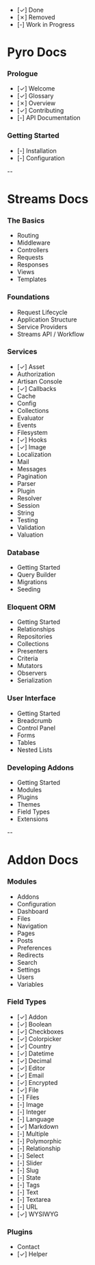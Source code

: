 - [&check;] Done
- [&cross;] Removed
- [-] Work in Progress

# Pyro Docs

### Prologue

- [&check;] Welcome
- [&check;] Glossary
- [&cross;] Overview
- [&check;] Contributing
- [-] API Documentation

### Getting Started

- [-] Installation
- [-] Configuration

--

# Streams Docs

### The Basics

- Routing
- Middleware
- Controllers
- Requests
- Responses
- Views
- Templates

### Foundations

- Request Lifecycle
- Application Structure
- Service Providers
- Streams API / Workflow

### Services

- [&check;] Asset
- Authorization
- Artisan Console
- [&check;] Callbacks
- Cache
- Config
- Collections
- Evaluator
- Events
- Filesystem
- [&check;] Hooks
- [&check;] Image
- Localization
- Mail
- Messages
- Pagination
- Parser
- Plugin
- Resolver
- Session
- String
- Testing
- Validation
- Valuation

### Database

- Getting Started
- Query Builder
- Migrations
- Seeding

### Eloquent ORM

- Getting Started
- Relationships
- Repositories
- Collections
- Presenters
- Criteria
- Mutators
- Observers
- Serialization

### User Interface

- Getting Started
- Breadcrumb
- Control Panel
- Forms
- Tables
- Nested Lists

### Developing Addons

- Getting Started
- Modules
- Plugins
- Themes
- Field Types
- Extensions

--

# Addon Docs

### Modules

- Addons
- Configuration
- Dashboard
- Files
- Navigation
- Pages
- Posts
- Preferences
- Redirects
- Search
- Settings
- Users
- Variables

### Field Types

- [&check;] Addon
- [&check;] Boolean
- [&check;] Checkboxes
- [&check;] Colorpicker
- [&check;] Country
- [&check;] Datetime
- [&check;] Decimal
- [&check;] Editor
- [&check;] Email
- [&check;] Encrypted
- [&check;] File
- [-] Files
- [-] Image
- [-] Integer
- [-] Language
- [&check;] Markdown
- [-] Multiple
- [-] Polymorphic
- [-] Relationship
- [-] Select
- [-] Slider
- [-] Slug
- [-] State
- [-] Tags
- [-] Text
- [-] Textarea
- [-] URL
- [&check;] WYSIWYG

### Plugins

- Contact
- [&check;] Helper
